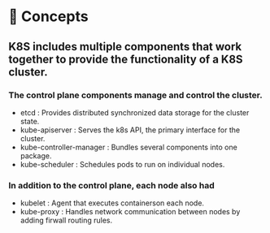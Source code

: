 # 🎃 Concepts

## K8S includes multiple components that work together to provide the functionality of a K8S cluster.

### The control plane components manage and control the cluster.

* etcd : Provides distributed synchronized data storage for the cluster state.
* kube-apiserver : Serves the k8s API, the primary interface for the cluster.
* kube-controller-manager : Bundles several components into one package.
* kube-scheduler : Schedules pods to run on individual nodes.

### In addition to the control plane, each node also had

* kubelet : Agent that executes containerson each node.
* kube-proxy : Handles network communication between nodes by adding firwall routing rules.
